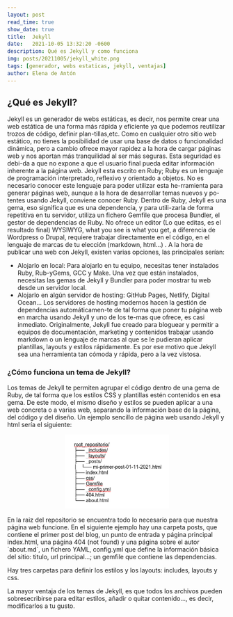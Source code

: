 ```yaml
---
layout: post
read_time: true
show_date: true
title:  Jekyll
date:   2021-10-05 13:32:20 -0600
description: Qué es Jekyll y como funciona
img: posts/20211005/jekyll_white.png
tags: [generador, webs estaticas, jekyll, ventajas]
author: Elena de Antón
---
```


## ¿Qué es Jekyll?

Jekyll es un generador de webs estáticas, es decir, nos permite crear una web estática de una forma más rápida y eficiente ya que podemos reutilizar trozos de código, definir plan-tillas,etc.
Como en cualquier otro sitio web estático, no tienes la posibilidad de usar una base de datos o funcionalidad dinámica, pero a cambio ofrece mayor rapidez a la hora de cargar páginas web y nos aportan más tranquilidad al ser más seguras. Esta seguridad es debi-da a que no expone a que el usuario final pueda editar información inherente a la página web.
Jekyll esta escrito en Ruby; Ruby es un lenguaje de programación interpretado, reflexivo y orientado a objetos. No es necesario conocer este lenguaje para poder utilizar esta he-rramienta para generar páginas web, aunque a la hora de desarrollar temas nuevos y po-tentes usando Jekyll, conviene conocer Ruby. 
Dentro de Ruby, Jekyll es una gema, eso significa que es una dependencia, y para utili-zarla de forma repetitiva en tu servidor, utiliza un fichero Gemfile que procesa Bundler, el gestor de dependencias de Ruby.
No ofrece un editor (Lo que editas, es el resultado final) WYSIWYG, what you see is what you get, a diferencia de Wordpress o Drupal, requiere trabajar directamente en el código, en el lenguaje de marcas de tu elección (markdown, html…) .
A la hora de publicar una web con Jekyll, existen varias opciones, las principales serían:
-	Alojarlo en local: Para alojarlo en tu equipo, necesitas tener instalados Ruby, Rub-yGems, GCC y Make. Una vez que están instalados, necesitas las gemas de Jekyll y Bundler para poder mostrar tu web desde un servidor local. 
-	Alojarlo en algún servidor de hosting: GitHub Pages, Netlify, Digital Ocean… Los servidores de hosting modernos hacen la gestión de dependencias automáticamen-te de tal forma que poner tu página web en marcha usando Jekyll y uno de los te-mas que ofrece, es casi inmediato.
Originalmente, Jekyll fue creado para bloguear y permitir a equipos de documentación, marketing y contenidos trabajar usando markdown o un lenguaje de marcas al que se le pudieran aplicar plantillas, layouts y estilos rápidamente. Es por ese motivo que Jekyll sea una herramienta tan cómoda y rápida, pero a la vez vistosa. 

### ¿Cómo funciona un tema de Jekyll?

Los temas de Jekyll te permiten agrupar el código dentro de una gema de Ruby, de tal forma que los estilos CSS y plantillas estén contenidos en esa gema. De este modo, el mismo diseño y estilos se pueden aplicar a una web concreta o a varias web, separando la información base de la página, del código y del diseño.
Un ejemplo sencillo de página web usando Jekyll y html sería el siguiente:

<center><img src="./assets/img/posts/20211005/root.png" width="240px"></center>

En la raiz del repositorio se encuentra todo lo necesario para que nuestra página web funcione. En el siguiente ejemplo hay una carpeta posts, que contiene el primer post del blog, un punto de entrada y página principal index.html, una página 404 (not found) y una página sobre el autor ´about.md´, un fichero YAML, config.yml que define la información básica del sitio: titulo, url principal…; un gemfile que contiene las dependencias.

Hay tres carpetas para definir los estilos y los layouts: includes, layouts y css.

La mayor ventaja de los temas de Jekyll, es que todos los archivos pueden sobresecribirse para editar estilos, añadir o quitar contenido…, es decir, modificarlos a tu gusto.
